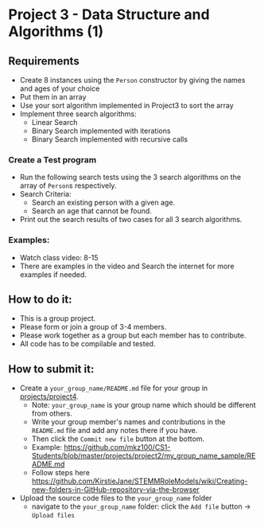 # Project 3 - Data Structure and Algorithms (1)

## Requirements
* Create 8 instances using the `Person` constructor by giving the names and ages of your choice
* Put them in an array
* Use your sort algorithm implemented in Project3 to sort the array
* Implement three search algorithms:
  * Linear Search
  * Binary Search implemented with iterations
  * Binary Search implemented with recursive calls

### Create a Test program 
* Run the following search tests using the 3 search algorithms on the array of `Person`s respectively.
* Search Criteria:
  * Search an existing person with a given age.
  * Search an age that cannot be found.
* Print out the search results of two cases for all 3 search algorithms.

### Examples:
* Watch class video: 8-15
* There are examples in the video and Search the internet for more examples if needed.

## How to do it:
* This is a group project.
* Please form or join a group of 3-4 members.
* Please work together as a group but each member has to contribute.
* All code has to be compilable and tested.

## How to submit it:
* Create a `your_group_name/README.md` file for your group in [projects/project4](.). 
  * Note: `your_group_name` is your group name which should be different from others.
  * Write your group member's names and contributions in the `README.md` file and add any notes there if you have.
  * Then click the `Commit new file` button at the bottom.
  * Example: https://github.com/mkz100/CS1-Students/blob/master/projects/project2/my_group_name_sample/README.md
  * Follow steps here https://github.com/KirstieJane/STEMMRoleModels/wiki/Creating-new-folders-in-GitHub-repository-via-the-browser
* Upload the source code files to the `your_group_name` folder
  * navigate to the `your_group_name` folder: click the `Add file` button -> `Upload files`

